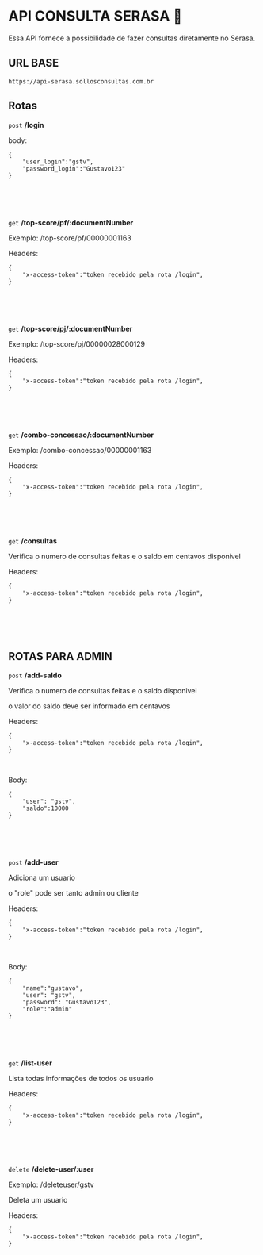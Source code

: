 # API CONSULTA SERASA 📜

Essa API fornece a possibilidade de fazer consultas diretamente no Serasa.

## URL BASE

 `https://api-serasa.sollosconsultas.com.br`

## Rotas 


 `post` **/login**

body:
```
{
	"user_login":"gstv",
	"password_login":"Gustavo123"
}
```

<br>
<br>
<br>





 `get` **/top-score/pf/:documentNumber**

Exemplo: /top-score/pf/00000001163

Headers:
```
{
	"x-access-token":"token recebido pela rota /login",
}
```

<br>
<br>
<br>





 `get` **/top-score/pj/:documentNumber**

Exemplo: /top-score/pj/00000028000129

Headers:
```
{
	"x-access-token":"token recebido pela rota /login",
}
```

<br>
<br>
<br>





 `get` **/combo-concessao/:documentNumber**

Exemplo: /combo-concessao/00000001163

Headers:
```
{
	"x-access-token":"token recebido pela rota /login",
}
```

<br>
<br>
<br>





 `get` **/consultas**

Verifica o numero de consultas feitas e o saldo em centavos disponivel

Headers:
```
{
	"x-access-token":"token recebido pela rota /login",
}
```

<br>
<br>
<br>




## ROTAS PARA ADMIN

 `post` **/add-saldo**

Verifica o numero de consultas feitas e o saldo disponivel

o valor do saldo deve ser informado em centavos

Headers:
```
{
	"x-access-token":"token recebido pela rota /login",
}
```

<br>

Body:
```
{
	"user": "gstv",
	"saldo":10000
}
```

<br>
<br>
<br>





 `post` **/add-user**

Adiciona um usuario

o "role" pode ser tanto admin ou cliente

Headers:
```
{
	"x-access-token":"token recebido pela rota /login",
}
```

<br>

Body:
```
{
	"name":"gustavo",
	"user": "gstv",
	"password": "Gustavo123",
	"role":"admin"
}
```

<br>
<br>
<br>





 `get` **/list-user**

Lista todas informações de todos os usuario

Headers:
```
{
	"x-access-token":"token recebido pela rota /login",
}
```

<br>
<br>
<br>





 `delete` **/delete-user/:user**

Exemplo: /deleteuser/gstv

Deleta um usuario

Headers:
```
{
	"x-access-token":"token recebido pela rota /login",
}
```

<br>
<br>
<br>







